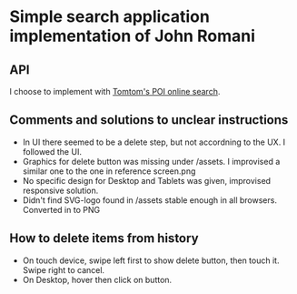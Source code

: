 # Simple search application implementation of John Romani

## API
I choose to implement with [Tomtom's POI online search](https://developer.tomtom.com/online-search/online-search-documentation-search/points-interest-search).

## Comments and solutions to unclear instructions
* In UI there seemed to be a delete step, but not accordning to the UX. I followed the UI.
* Graphics for delete button was missing under /assets. I improvised a similar one to the one in reference screen.png
* No specific design for Desktop and Tablets was given, improvised responsive solution.
* Didn't find SVG-logo found in /assets stable enough in all browsers. Converted in to PNG

## How to delete items from history
* On touch device, swipe left first to show delete button, then touch it.
Swipe right to cancel.
* On Desktop, hover then click on button.
